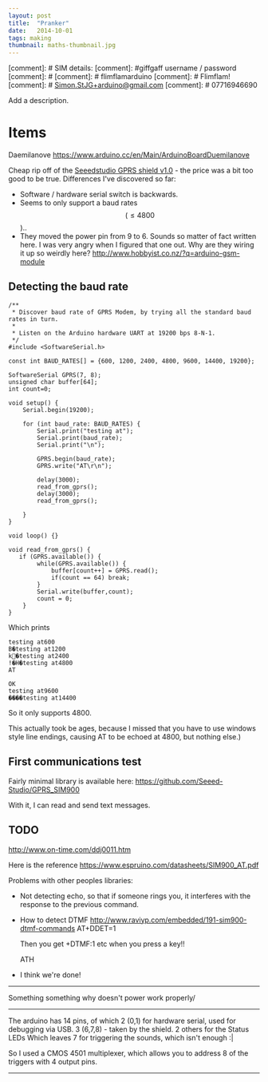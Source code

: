 ```yaml
---
layout: post
title:  "Pranker"
date:   2014-10-01
tags: making
thumbnail: maths-thumbnail.jpg
---
```


[comment]: # SIM details:
[comment]: #giffgaff username / password
[comment]: # 
[comment]: #  flimflamarduino
[comment]: #  Flimflam!
[comment]: #  Simon.StJG+arduino@gmail.com
[comment]: #  07716946690

Add a description.

# Items #

Daemilanove https://www.arduino.cc/en/Main/ArduinoBoardDuemilanove

Cheap rip off of the [Seeedstudio GPRS shield v1.0](http://wiki.seeed.cc/GPRS_Shield_v1.0/) - the price was a bit too good to be true.  Differences I've discovered so far: 
* Software / hardware serial switch is backwards.
* Seems to only support a baud rates $$( \le 4800 $$)..
* They moved the power pin from 9 to 6.  Sounds so matter of fact written here.  I was very angry when I figured that one out.
Why are they wiring it up so weirdly here?  http://www.hobbyist.co.nz/?q=arduino-gsm-module

## Detecting the baud rate ##

```
/**
 * Discover baud rate of GPRS Modem, by trying all the standard baud rates in turn.
 * 
 * Listen on the Arduino hardware UART at 19200 bps 8-N-1.
 */
#include <SoftwareSerial.h>

const int BAUD_RATES[] = {600, 1200, 2400, 4800, 9600, 14400, 19200};

SoftwareSerial GPRS(7, 8);
unsigned char buffer[64]; 
int count=0; 

void setup() {
    Serial.begin(19200);

    for (int baud_rate: BAUD_RATES) {
        Serial.print("testing at");
        Serial.print(baud_rate);
        Serial.print("\n");
        
        GPRS.begin(baud_rate);  
        GPRS.write("AT\r\n");

        delay(3000);
        read_from_gprs();
        delay(3000);
        read_from_gprs();
        
    }
}

void loop() {}

void read_from_gprs() {
   if (GPRS.available()) { 
        while(GPRS.available()) { 
            buffer[count++] = GPRS.read();  
            if(count == 64) break;
        }
        Serial.write(buffer,count);
        count = 0;                     
    }
}

```

Which prints 
```
testing at600
B�testing at1200
k�testing at2400
!�H�testing at4800
AT

OK
testing at9600
����testing at14400

```
So it only supports 4800.

This actually took be ages, because I missed that you have to use windows style line endings, causing AT to be echoed at 4800, but nothing else.)

## First communications test ##

Fairly minimal library is available here: https://github.com/Seeed-Studio/GPRS_SIM900

With it, I can read and send text messages.

## TODO ##

http://www.on-time.com/ddj0011.htm


Here is the reference https://www.espruino.com/datasheets/SIM900_AT.pdf

Problems with other peoples libraries:
 - Not detecting echo, so that if someone rings you, it interferes with the response to the previous command.

 - How to detect DTMF http://www.raviyp.com/embedded/191-sim900-dtmf-commands
    AT+DDET=1

      Then you get +DTMF:1 etc when you press a key!!

    ATH 

 - I think we're done!



 ----------------

 Something something why doesn't power work properly/

 ----------------

  The arduino has 14 pins, of which 
  2 (0,1) for hardware serial, used for debugging via USB.
  3 (6,7,8) - taken by the shield.
  2 others for the Status LEDs
  Which leaves 7 for triggering the sounds, which isn't enough :|

  So I used a CMOS 4501 multiplexer, which allows you to address 8 of the triggers with 4 output pins.

-----------------